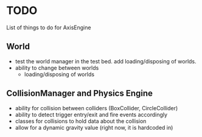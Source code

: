 # TODO 
List of things to do for AxisEngine

## World
* test the world manager in the test bed. add loading/disposing of worlds.
* ability to change between worlds 
  * loading/disposing of worlds

## CollisionManager and Physics Engine
* ability for collision between colliders (BoxCollider, CircleCollider) 
* ability to detect trigger entry/exit and fire events accordingly
* classes for collisions to hold data about the collision
* allow for a dynamic gravity value (right now, it is hardcoded in)
